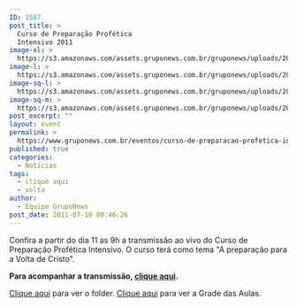 ```yaml
---
ID: 1587
post_title: >
  Curso de Preparação Profética
  Intensivo 2011
image-xl: >
  https://s3.amazonaws.com/assets.gruponews.com.br/gruponews/uploads/2011/07/banner_CPPI.jpg
image-l: >
  https://s3.amazonaws.com/assets.gruponews.com.br/gruponews/uploads/2011/07/banner_CPPI.jpg
image-sq-l: >
  https://s3.amazonaws.com/assets.gruponews.com.br/gruponews/uploads/2011/07/banner_CPPI.jpg
image-sq-m: >
  https://s3.amazonaws.com/assets.gruponews.com.br/gruponews/uploads/2011/07/banner_CPPI-720x307.jpg
post_excerpt: ""
layout: event
permalink: >
  https://www.gruponews.com.br/eventos/curso-de-preparacao-profetica-intensivo-2011
published: true
categories:
  - Notícias
tags:
  - clique aqui
  - volta
author:
  - Equipe GrupoNews
post_date: 2011-07-10 00:46:26
---
```

Confira a partir do dia 11 as 9h a transmissão ao vivo do Curso de Preparação Profética Intensivo. O curso terá como tema "A preparação para a Volta de Cristo".

<strong>Para acompanhar a transmissão, <a title="Webtv" href="http://www.gruponews.com.br/webtv" target="_blank">clique aqui</a>.</strong>

<a href="http://www.revistaimpacto.com.br/wp-content/uploads/2011/04/Folder-CPPI-2011.pdf" target="_blank">Clique aqui</a> para ver o folder.
<a href="http://www.revistaimpacto.com.br/wp-content/uploads/2011/04/grade-de-aulas.pdf" target="_blank">Clique aqui</a> para ver a Grade das Aulas.